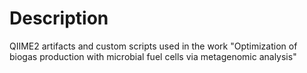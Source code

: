 # Description
QIIME2 artifacts and custom scripts used in the work "Optimization of biogas production with microbial fuel cells via metagenomic analysis"

